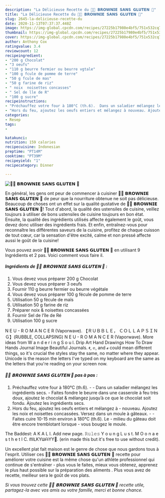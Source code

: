 ```yaml
---
description: "La Délicieuse Recette du 🍫🥜 𝗕𝗥𝗢𝗪𝗡𝗜𝗘 𝗦𝗔𝗡𝗦 𝗚𝗟𝗨𝗧𝗘𝗡 🥜"
title: "La Délicieuse Recette du 🍫🥜 𝗕𝗥𝗢𝗪𝗡𝗜𝗘 𝗦𝗔𝗡𝗦 𝗚𝗟𝗨𝗧𝗘𝗡 🥜"
slug: 2645-la-delicieuse-recette-du
date: 2020-11-13T07:37:37.448Z
image: https://img-global.cpcdn.com/recipes/27225b17980e4bf5/751x532cq70/🍫🥜-𝗕𝗥𝗢𝗪𝗡𝗜𝗘-𝗦𝗔𝗡𝗦-𝗚𝗟𝗨𝗧𝗘𝗡-🥜-photo-principale-de-la-recette.jpg
thumbnail: https://img-global.cpcdn.com/recipes/27225b17980e4bf5/751x532cq70/🍫🥜-𝗕𝗥𝗢𝗪𝗡𝗜𝗘-𝗦𝗔𝗡𝗦-𝗚𝗟𝗨𝗧𝗘𝗡-🥜-photo-principale-de-la-recette.jpg
cover: https://img-global.cpcdn.com/recipes/27225b17980e4bf5/751x532cq70/🍫🥜-𝗕𝗥𝗢𝗪𝗡𝗜𝗘-𝗦𝗔𝗡𝗦-𝗚𝗟𝗨𝗧𝗘𝗡-🥜-photo-principale-de-la-recette.jpg
author: Anthony Cox
ratingvalue: 3.4
reviewcount: 12
recipeingredient:
- "200 g Chocolat"
- "3 oeufs"
- "110 g beurre fermier ou beurre vgtale"
- "100 g fcule de pomme de terre"
- "50 g fcule de mas"
- "50 g farine de riz"
- " noix  noisettes concasses"
- " Sel de lle de R"
- "100 g sucre"
recipeinstructions:
- "Préchauffez votre four à 180°C (th.6).  Dans un saladier mélangez les ingrédients secs.  Faites fondre le beurre dans une casserole à feu très doux, ajoutez le chocolat &amp; mélangez jusqu’à ce que le chocolat soit fondu. Ajoutez les ingrédients secs."
- "Hors du feu, ajoutez les oeufs entiers et mélangez à nouveau. Ajoutez les noix et noisettes concassées. Versez dans un moule à gâteaux.  Faites cuire 10-15 min environ à 180°C (th.6). Le milieu du gâteau doit être encore tremblotant lorsque vous bougez le moule."
categories:
- Resep
tags:
- 

katakunci:  
nutrition: 159 calories
recipecuisine: Indonesian
preptime: "PT14M"
cooktime: "PT39M"
recipeyield: "1"
recipecategory: Dinner

---
```



![🍫🥜 𝗕𝗥𝗢𝗪𝗡𝗜𝗘 𝗦𝗔𝗡𝗦 𝗚𝗟𝗨𝗧𝗘𝗡 🥜](https://img-global.cpcdn.com/recipes/27225b17980e4bf5/751x532cq70/🍫🥜-𝗕𝗥𝗢𝗪𝗡𝗜𝗘-𝗦𝗔𝗡𝗦-𝗚𝗟𝗨𝗧𝗘𝗡-🥜-photo-principale-de-la-recette.jpg)

En général, les gens ont peur de commencer à cuisiner 🍫🥜 𝗕𝗥𝗢𝗪𝗡𝗜𝗘 𝗦𝗔𝗡𝗦 𝗚𝗟𝗨𝗧𝗘𝗡 🥜 de peur que la nourriture obtenue ne soit pas délicieuse. Beaucoup de choses ont un effet sur la qualité gustative de 🍫🥜 𝗕𝗥𝗢𝗪𝗡𝗜𝗘 𝗦𝗔𝗡𝗦 𝗚𝗟𝗨𝗧𝗘𝗡 🥜! Tout d'abord, la qualité des ustensiles de cuisine, veillez toujours à utiliser de bons ustensiles de cuisine toujours en bon état. Ensuite, la qualité des ingrédients utilisés affecte également le goût, vous devez donc utiliser des ingrédients frais. Et enfin, entraînez-vous pour reconnaître les différentes saveurs de la cuisine, profitez de chaque cuisson de tout cœur, car la sensation d'être excité, calme et non pressé affecte aussi le goût de la cuisine!

<!--inarticleads1-->

Vous pouvez avoir 🍫🥜 𝗕𝗥𝗢𝗪𝗡𝗜𝗘 𝗦𝗔𝗡𝗦 𝗚𝗟𝗨𝗧𝗘𝗡 🥜 en utilisant 9 Ingrédients et 2 pas. Voici comment vous faire il.

##### Ingrédients de 🍫🥜 𝗕𝗥𝗢𝗪𝗡𝗜𝗘 𝗦𝗔𝗡𝗦 𝗚𝗟𝗨𝗧𝗘𝗡 🥜 :

1. Vous devez vous préparer 200 g Chocolat
1. Vous devez vous préparer 3 oeufs
1. Fournir 110 g beurre fermier ou beurre végétale
1. Vous devez vous préparer 100 g fécule de pomme de terre
1. Utilisation 50 g fécule de maïs
1. Utilisation 50 g farine de riz
1. Préparer  noix &amp; noisettes concassées
1. Fournir  Sel de l’île de Ré
1. Utilisation 100 g sucre


N E U - R O M A N C E R (Vaporwave). 【ＲＵＢＢＬＥ， ＣＯＬＬＡＰＳＩＮＧ】(RUBBLE, COLLAPSING) N E U - R O M A N C E R (Vaporwave). More ideas from W a n d e r i n g S o u l. Drip Art Hand Drawings How To Draw Hands Journal Image Beautiful Journals. 𝖊, 𝕖, and 𝓮 could mean different things, so it&#39;s crucial the styles stay the same, no matter where they appear. Unicode is the reason the letters I&#39;ve typed on my keyboard are the same as the letters that you&#39;re reading on your screen now. 

<!--inarticleads2-->

##### 🍫🥜 𝗕𝗥𝗢𝗪𝗡𝗜𝗘 𝗦𝗔𝗡𝗦 𝗚𝗟𝗨𝗧𝗘𝗡 🥜 pas à pas :

1. Préchauffez votre four à 180°C (th.6). -  - Dans un saladier mélangez les ingrédients secs.  - Faites fondre le beurre dans une casserole à feu très doux, ajoutez le chocolat &amp; mélangez jusqu’à ce que le chocolat soit fondu. Ajoutez les ingrédients secs.
1. Hors du feu, ajoutez les oeufs entiers et mélangez à - nouveau. Ajoutez les noix et noisettes concassées. Versez dans un moule à gâteaux. -  - Faites cuire 10-15 min environ à 180°C (th.6). Le - milieu du gâteau doit être encore tremblotant lorsque - vous bougez le moule.


The Baddest: A K A L I. Add new page. 𝚁𝚞𝚕𝚎𝚜 Y o u n g L u s t. M O o n a e s t h e t I C. ᗰIᒪKYᗯᗩYY🍫. (erin made this but it&#39;s free to use without credit). 

<!--inarticleads1-->

<p>
Un excellent plat fait maison est le genre de chose que nous gardons tous à l'esprit. Utiliser ces 🍫🥜 𝗕𝗥𝗢𝗪𝗡𝗜𝗘 𝗦𝗔𝗡𝗦 𝗚𝗟𝗨𝗧𝗘𝗡 🥜 recette pour améliorer votre cuisine est la même chose qu'un athlète professionnel qui continue de s'entraîner - plus vous le faites, mieux vous obtenez, apprenez le plus haut possible sur la préparation des aliments . Plus vous avez de recette, meilleur sera le goût de vos plats.
</p>

<p>
<i>Si vous trouvez cette 🍫🥜 𝗕𝗥𝗢𝗪𝗡𝗜𝗘 𝗦𝗔𝗡𝗦 𝗚𝗟𝗨𝗧𝗘𝗡 🥜 recette utile, partagez-la avec vos amis ou votre famille, merci et bonne chance.</i>
</p>
